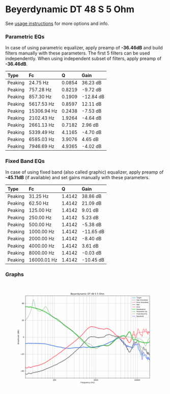 # Beyerdynamic DT 48 S 5 Ohm
See [usage instructions](https://github.com/jaakkopasanen/AutoEq#usage) for more options and info.

### Parametric EQs
In case of using parametric equalizer, apply preamp of **-36.46dB** and build filters manually
with these parameters. The first 5 filters can be used independently.
When using independent subset of filters, apply preamp of **-36.46dB**.

| Type    | Fc          |      Q | Gain      |
|:--------|:------------|:-------|:----------|
| Peaking | 24.75 Hz    | 0.0854 | 36.23 dB  |
| Peaking | 757.28 Hz   | 0.8219 | -9.72 dB  |
| Peaking | 857.30 Hz   | 0.1909 | -12.84 dB |
| Peaking | 5617.53 Hz  | 0.8597 | 12.11 dB  |
| Peaking | 15306.94 Hz | 0.2438 | -7.53 dB  |
| Peaking | 2102.43 Hz  | 1.9264 | -4.64 dB  |
| Peaking | 2661.13 Hz  | 0.7182 | 2.96 dB   |
| Peaking | 5339.49 Hz  | 4.1165 | -4.70 dB  |
| Peaking | 6585.03 Hz  | 3.9076 | 4.65 dB   |
| Peaking | 7946.69 Hz  | 4.9365 | -4.02 dB  |

### Fixed Band EQs
In case of using fixed band (also called graphic) equalizer, apply preamp of **-45.11dB**
(if available) and set gains manually with these parameters.

| Type    | Fc          |      Q | Gain      |
|:--------|:------------|:-------|:----------|
| Peaking | 31.25 Hz    | 1.4142 | 38.86 dB  |
| Peaking | 62.50 Hz    | 1.4142 | 21.09 dB  |
| Peaking | 125.00 Hz   | 1.4142 | 9.01 dB   |
| Peaking | 250.00 Hz   | 1.4142 | 5.23 dB   |
| Peaking | 500.00 Hz   | 1.4142 | -5.38 dB  |
| Peaking | 1000.00 Hz  | 1.4142 | -11.65 dB |
| Peaking | 2000.00 Hz  | 1.4142 | -8.40 dB  |
| Peaking | 4000.00 Hz  | 1.4142 | 3.61 dB   |
| Peaking | 8000.00 Hz  | 1.4142 | -0.03 dB  |
| Peaking | 16000.01 Hz | 1.4142 | -10.45 dB |

### Graphs
![](./Beyerdynamic%20DT%2048%20S%205%20Ohm.png)